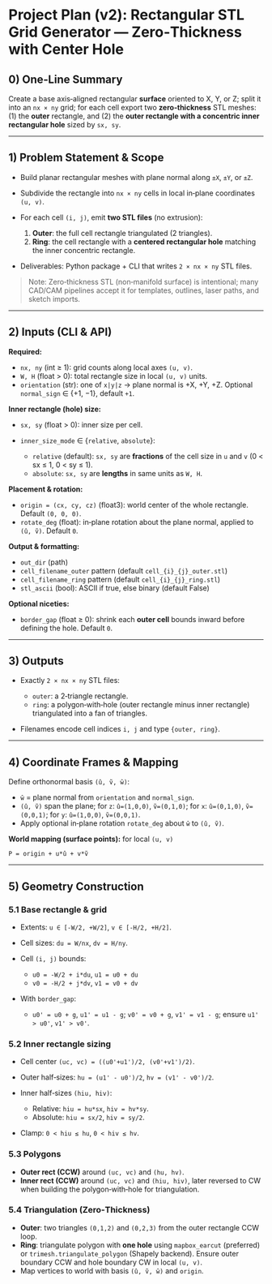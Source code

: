 # Project Plan (v2): Rectangular STL Grid Generator — Zero‑Thickness with Center Hole

## 0) One‑Line Summary

Create a base axis‑aligned rectangular **surface** oriented to X, Y, or Z; split it into an `nx × ny` grid; for each cell export two **zero‑thickness** STL meshes: (1) the **outer** rectangle, and (2) the **outer rectangle with a concentric inner rectangular hole** sized by `sx, sy`.

---

## 1) Problem Statement & Scope

* Build planar rectangular meshes with plane normal along `±X`, `±Y`, or `±Z`.
* Subdivide the rectangle into `nx × ny` cells in local in‑plane coordinates `(u, v)`.
* For each cell `(i, j)`, emit **two STL files** (no extrusion):

  1. **Outer**: the full cell rectangle triangulated (2 triangles).
  2. **Ring**: the cell rectangle with a **centered rectangular hole** matching the inner concentric rectangle.
* Deliverables: Python package + CLI that writes `2 × nx × ny` STL files.

> Note: Zero‑thickness STL (non‑manifold surface) is intentional; many CAD/CAM pipelines accept it for templates, outlines, laser paths, and sketch imports.

---

## 2) Inputs (CLI & API)

**Required:**

* `nx, ny` (int ≥ 1): grid counts along local axes `(u, v)`.
* `W, H` (float > 0): total rectangle size in local `(u, v)` units.
* `orientation` (str): one of `x|y|z` → plane normal is +X, +Y, +Z. Optional `normal_sign` ∈ {+1, −1}, default `+1`.

**Inner rectangle (hole) size:**

* `sx, sy` (float > 0): inner size per cell.
* `inner_size_mode` ∈ {`relative`, `absolute`}:

  * `relative` (default): `sx, sy` are **fractions** of the cell size in `u` and `v` (0 < sx ≤ 1, 0 < sy ≤ 1).
  * `absolute`: `sx, sy` are **lengths** in same units as `W, H`.

**Placement & rotation:**

* `origin = (cx, cy, cz)` (float3): world center of the whole rectangle. Default `(0, 0, 0)`.
* `rotate_deg` (float): in‑plane rotation about the plane normal, applied to `(û, ṽ)`. Default `0`.

**Output & formatting:**

* `out_dir` (path)
* `cell_filename_outer` pattern (default `cell_{i}_{j}_outer.stl`)
* `cell_filename_ring`  pattern (default `cell_{i}_{j}_ring.stl`)
* `stl_ascii` (bool): ASCII if true, else binary (default False)

**Optional niceties:**

* `border_gap` (float ≥ 0): shrink each **outer cell** bounds inward before defining the hole. Default `0`.

---

## 3) Outputs

* Exactly `2 × nx × ny` STL files:

  * `outer`: a 2‑triangle rectangle.
  * `ring`: a polygon‑with‑hole (outer rectangle minus inner rectangle) triangulated into a fan of triangles.
* Filenames encode cell indices `i, j` and type `{outer, ring}`.

---

## 4) Coordinate Frames & Mapping

Define orthonormal basis `(û, ṽ, ŵ)`:

* `ŵ` = plane normal from `orientation` and `normal_sign`.
* `(û, ṽ)` span the plane; for `z`: `û=(1,0,0)`, `ṽ=(0,1,0)`; for `x`: `û=(0,1,0)`, `ṽ=(0,0,1)`; for `y`: `û=(1,0,0)`, `ṽ=(0,0,1)`.
* Apply optional in‑plane rotation `rotate_deg` about `ŵ` to `(û, ṽ)`.

**World mapping (surface points):** for local `(u, v)`

```
P = origin + u*û + v*ṽ
```

---

## 5) Geometry Construction

### 5.1 Base rectangle & grid

* Extents: `u ∈ [-W/2, +W/2]`, `v ∈ [-H/2, +H/2]`.
* Cell sizes: `du = W/nx`, `dv = H/ny`.
* Cell `(i, j)` bounds:

  * `u0 = -W/2 + i*du`, `u1 = u0 + du`
  * `v0 = -H/2 + j*dv`, `v1 = v0 + dv`
* With `border_gap`:

  * `u0' = u0 + g`, `u1' = u1 - g`; `v0' = v0 + g`, `v1' = v1 - g`; ensure `u1' > u0'`, `v1' > v0'`.

### 5.2 Inner rectangle sizing

* Cell center `(uc, vc) = ((u0'+u1')/2, (v0'+v1')/2)`.
* Outer half‑sizes: `hu = (u1' - u0')/2`, `hv = (v1' - v0')/2`.
* Inner half‑sizes `(hiu, hiv)`:

  * Relative: `hiu = hu*sx`, `hiv = hv*sy`.
  * Absolute: `hiu = sx/2`, `hiv = sy/2`.
* Clamp: `0 < hiu ≤ hu`, `0 < hiv ≤ hv`.

### 5.3 Polygons

* **Outer rect (CCW)** around `(uc, vc)` and `(hu, hv)`.
* **Inner rect (CCW)** around `(uc, vc)` and `(hiu, hiv)`, later reversed to CW when building the polygon‑with‑hole for triangulation.

### 5.4 Triangulation (Zero‑Thickness)

* **Outer**: two triangles `(0,1,2)` and `(0,2,3)` from the outer rectangle CCW loop.
* **Ring**: triangulate polygon with **one hole** using `mapbox_earcut` (preferred) or `trimesh.triangulate_polygon` (Shapely backend). Ensure outer boundary CCW and hole boundary CW in local `(u, v)`.
* Map vertices to world with basis `(û, ṽ, ŵ)` and `origin`.

